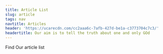 ```yaml
---
title: Article List
slug: article
tags: nav
navtitle: Articles
header: 'https://ucarecdn.com/cc2aaa6c-7afb-427d-be1a-c3773704c7c3/'
headertitle: Our aim is to tell the truth about one and only GOd
---
```


<p class="lead">Find Our article list</p>